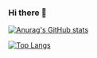 ### Hi there 👋

[![Anurag's GitHub stats](https://github-readme-stats.vercel.app/api?username=sogabe-tatsuki&show_icons=true&count_private=true)](https://github.com/sogabe-tatsuki/github-readme-stats)

[![Top Langs](https://github-readme-stats.vercel.app/api/top-langs/?username=sogabe-tatsuki&layout=compact)](https://github.com/sogabe-tatsuki/github-readme-stats)

<!--
**sogabe-tatsuki/sogabe-tatsuki** is a ✨ _special_ ✨ repository because its `README.md` (this file) appears on your GitHub profile.

Here are some ideas to get you started:

- 🔭 I’m currently working on ...
- 🌱 I’m currently learning ...
- 👯 I’m looking to collaborate on ...
- 🤔 I’m looking for help with ...
- 💬 Ask me about ...
- 📫 How to reach me: ...
- 😄 Pronouns: ...
- ⚡ Fun fact: ...
-->
